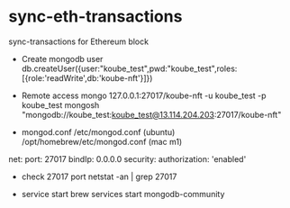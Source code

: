 # sync-eth-transactions
sync-transactions for Ethereum block

- Create mongodb user
db.createUser({user:"koube_test",pwd:"koube_test",roles:[{role:'readWrite',db:'koube-nft'}]})

- Remote access
mongo 127.0.0.1:27017/koube-nft -u koube_test -p koube_test
mongosh "mongodb://koube_test:koube_test@13.114.204.203:27017/koube-nft"

- mongod.conf 
/etc/mongod.conf (ubuntu)
/opt/homebrew/etc/mongod.conf (mac m1)

net:
  port: 27017
  bindIp: 0.0.0.0
security:
  authorization: 'enabled'
  
- check 27017 port
netstat -an | grep 27017

- service start
brew services start mongodb-community